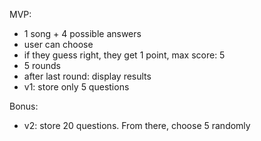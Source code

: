 MVP:
- 1 song + 4 possible answers
- user can choose 
- if they guess right, they get 1 point, max score: 5
- 5 rounds
- after last round: display results
- v1: store only 5 questions

Bonus:
- v2: store 20 questions. From there, choose 5 randomly